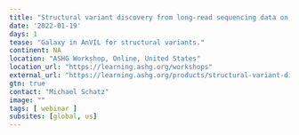 ```yaml
---
title: "Structural variant discovery from long-read sequencing data on the cloud with Galaxy in Terra"
date: '2022-01-19'
days: 1
tease: "Galaxy in AnVIL for structural variants."
continent: NA
location: "ASHG Workshop, Online, United States"
location_url: "https://learning.ashg.org/workshops"
external_url: "https://learning.ashg.org/products/structural-variant-discovery-from-long-read-sequencing-data-on-the-cloud-with-galaxy-in-terra"
gtn: true
contact: "Michael Schatz"
image: ""
tags: [ webinar ]
subsites: [global, us]
---
```

